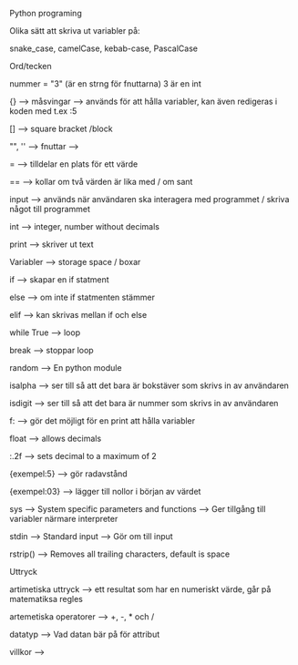 Python programing 

Olika sätt att skriva ut variabler på:

snake_case, 
camelCase, 
kebab-case, 
PascalCase

Ord/tecken

nummer = "3" (är en strng för fnuttarna)
3 är en int

{} --> måsvingar --> används för att hålla variabler, kan även redigeras i koden med t.ex :5

[] --> square bracket /block

"", '' --> fnuttar -->

=  --> tilldelar en plats för ett värde

== --> kollar om två värden är lika med / om sant

input --> används när användaren ska interagera med programmet / skriva något till programmet

int --> integer, number without decimals

print --> skriver ut text 

Variabler --> storage space / boxar

if --> skapar en if statment

else --> om inte if statmenten stämmer

elif --> kan skrivas mellan if och else

while True --> loop

break --> stoppar loop

random --> En python module

isalpha --> ser till så att det bara är bokstäver som skrivs in av användaren

isdigit --> ser till så att det bara är nummer som skrivs in av användaren

f: --> gör det möjligt för en print att hålla variabler

float --> allows decimals

:.2f --> sets decimal to a maximum of 2

{exempel:5} --> gör radavstånd

{exempel:03} --> lägger till nollor i början av värdet

sys --> System specific parameters and functions --> Ger tillgång till variabler närmare interpreter

stdin --> Standard input --> Gör om till input

rstrip() --> Removes all trailing characters, default is space



Uttryck


artimetiska uttryck --> ett resultat som har en numeriskt värde, går på matematiksa regles

artemetiska operatorer --> +, -, * och / 

datatyp --> Vad datan bär på för attribut

villkor --> 



